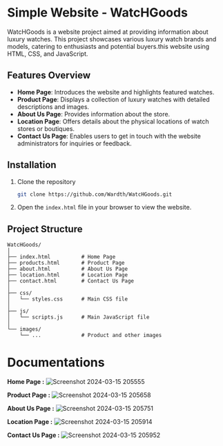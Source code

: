 # Simple Website - WatcHGoods
WatcHGoods is a website project aimed at providing information about luxury watches. This project showcases various luxury watch brands and models, catering to enthusiasts and potential buyers.this website using HTML, CSS, and JavaScript.

## Features Overview
- **Home Page**: Introduces the website and highlights featured watches.
- **Product Page**: Displays a collection of luxury watches with detailed descriptions and images.
- **About Us Page**: Provides information about the store.
- **Location Page**: Offers details about the physical locations of watch stores or boutiques.
- **Contact Us Page**: Enables users to get in touch with the website administrators for inquiries or feedback.

## Installation
1. Clone the repository
    ```sh
    git clone https://github.com/Wardth/WatcHGoods.git
    ```
2. Open the `index.html` file in your browser to view the website.


## Project Structure

```plaintext
WatcHGoods/
│
├── index.html          # Home Page
├── products.html       # Product Page
├── about.html          # About Us Page
├── location.html       # Location Page
├── contact.html        # Contact Us Page
│
├── css/
│   └── styles.css      # Main CSS file
│
├── js/
│   └── scripts.js      # Main JavaScript file
│
└── images/
    └── ...             # Product and other images
```

# Documentations

**Home Page :** 
![Screenshot 2024-03-15 205555](https://github.com/Wardth/HTML-Project/assets/115174247/cddb1a34-6c16-4a8b-b6f7-4e3bf1187b28)

**Product Page :**
![Screenshot 2024-03-15 205658](https://github.com/Wardth/HTML-Project/assets/115174247/60bc93cc-792a-43c1-a896-0d2918dc402e)

**About Us Page :**
![Screenshot 2024-03-15 205751](https://github.com/Wardth/HTML-Project/assets/115174247/fbb44b0a-a469-4415-a486-0583cf49b083)

**Location Page :**
![Screenshot 2024-03-15 205914](https://github.com/Wardth/HTML-Project/assets/115174247/0e240437-66f7-49ad-9a0d-7178e9d1aa87)

**Contact Us Page :**
![Screenshot 2024-03-15 205952](https://github.com/Wardth/HTML-Project/assets/115174247/32cfc1df-6d05-4529-92df-af6e41e61262)


